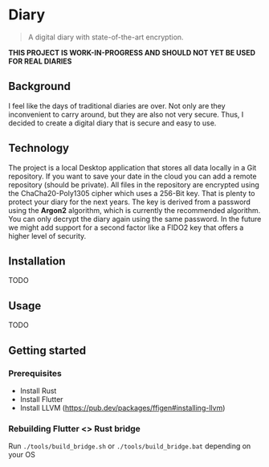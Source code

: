 # Diary

> A digital diary with state-of-the-art encryption.

**THIS PROJECT IS WORK-IN-PROGRESS AND SHOULD NOT YET BE USED FOR REAL DIARIES**

## Background

I feel like the days of traditional diaries are over.
Not only are they inconvenient to carry around, but they are also not very secure.
Thus, I decided to create a digital diary that is secure and easy to use.

## Technology

The project is a local Desktop application that stores all data locally in a Git repository.
If you want to save your date in the cloud you can add a remote repository (should be private).
All files in the repository are encrypted using the ChaCha20-Poly1305 cipher which uses a 256-Bit key.
That is plenty to protect your diary for the next years.
The key is derived from a password using the **Argon2** algorithm, which is currently the recommended algorithm.
You can only decrypt the diary again using the same password.
In the future we might add support for a second factor like a FIDO2 key that offers a higher level of security.

## Installation

TODO

## Usage

TODO

## Getting started

### Prerequisites

- Install Rust
- Install Flutter
- Install LLVM (https://pub.dev/packages/ffigen#installing-llvm)

### Rebuilding Flutter <> Rust bridge

Run `./tools/build_bridge.sh` or `./tools/build_bridge.bat` depending on your OS
